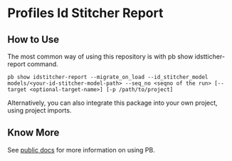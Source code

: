 # Profiles Id Stitcher Report

## How to Use

The most common way of using this repository is with pb show idstticher-report command.

```shell script
pb show idstitcher-report --migrate_on_load --id_stitcher_model models/<your-id-stitcher-model-path> --seq_no <seqno of the run> [--target <optional-target-name>] [-p /path/to/project]
```

Alternatively, you can also integrate this package into your own project, using project imports.

## Know More
See <a href="https://rudderlabs.github.io/pywht">public docs</a> for more information on using PB.
